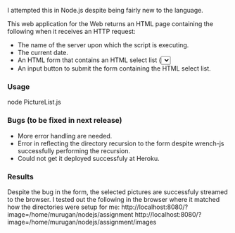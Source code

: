 I attempted this in Node.js despite being fairly new to the language.

This web application for the Web returns an HTML page containing the following when it receives an HTTP request:
* The name of the server upon which the script is executing.
* The current date.
* An HTML form that contains an HTML select list (<select> tag) that contains a list of image files. The input list for this select list is created by scanning the server file system from a provided "root directory" and adding all GIF, JPG, and PNG format files located in that provided "root directory" and all sub-directories to it.
Matching files should be identified by checking the filename extension. Those files which end in a .gif, .jpg, or .png extension should be included (case insensitive).
The "starting directory" should be specified to the script using the HTTP query string. As an example, to search for all images under the "/var/www/images" directory the URL to the script (e.g. interview.php) would be:
 http://localhost/interview.php?image=/var/www/images
* An input button to submit the form containing the HTML select list.

### Usage
node PictureList.js

### Bugs (to be fixed in next release)
* More error handling are needed.
* Error in reflecting the directory recursion to the form despite wrench-js successfully performing the recursion.
* Could not get it deployed successfuly at Heroku.

### Results
Despite the bug in the form, the selected pictures are successfuly streamed to the browser.
I tested out the following in the browser where it matched how the directories were setup for me:
http://localhost:8080/?image=/home/murugan/nodejs/assignment
http://localhost:8080/?image=/home/murugan/nodejs/assignment/images
